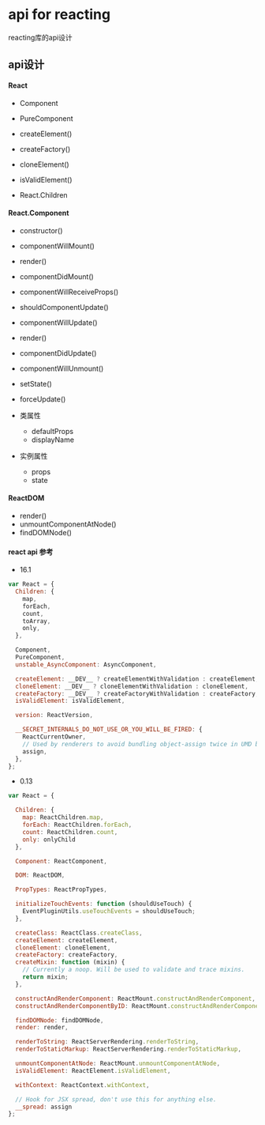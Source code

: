 # api for reacting
reacting库的api设计 

## api设计

#### React

- Component
- PureComponent

- createElement()
- createFactory()
- cloneElement()
- isValidElement()
- React.Children

#### React.Component

- constructor()
- componentWillMount()
- render()
- componentDidMount()
  
- componentWillReceiveProps()
- shouldComponentUpdate()
- componentWillUpdate()
- render()
- componentDidUpdate()
  
- componentWillUnmount()
  
- setState()
- forceUpdate()
  
- 类属性
    - defaultProps
    - displayName
- 实例属性
    - props
    - state

#### ReactDOM

- render()
- unmountComponentAtNode()
- findDOMNode()


#### react api 参考

- 16.1

```js
var React = {
  Children: {
    map,
    forEach,
    count,
    toArray,
    only,
  },

  Component,
  PureComponent,
  unstable_AsyncComponent: AsyncComponent,

  createElement: __DEV__ ? createElementWithValidation : createElement,
  cloneElement: __DEV__ ? cloneElementWithValidation : cloneElement,
  createFactory: __DEV__ ? createFactoryWithValidation : createFactory,
  isValidElement: isValidElement,

  version: ReactVersion,

  __SECRET_INTERNALS_DO_NOT_USE_OR_YOU_WILL_BE_FIRED: {
    ReactCurrentOwner,
    // Used by renderers to avoid bundling object-assign twice in UMD bundles:
    assign,
  },
};
```

- 0.13

```js
var React = {

  Children: {
    map: ReactChildren.map,
    forEach: ReactChildren.forEach,
    count: ReactChildren.count,
    only: onlyChild
  },

  Component: ReactComponent,

  DOM: ReactDOM,

  PropTypes: ReactPropTypes,

  initializeTouchEvents: function (shouldUseTouch) {
    EventPluginUtils.useTouchEvents = shouldUseTouch;
  },

  createClass: ReactClass.createClass,
  createElement: createElement,
  cloneElement: cloneElement,
  createFactory: createFactory,
  createMixin: function (mixin) {
    // Currently a noop. Will be used to validate and trace mixins.
    return mixin;
  },

  constructAndRenderComponent: ReactMount.constructAndRenderComponent,
  constructAndRenderComponentByID: ReactMount.constructAndRenderComponentByID,

  findDOMNode: findDOMNode,
  render: render,

  renderToString: ReactServerRendering.renderToString,
  renderToStaticMarkup: ReactServerRendering.renderToStaticMarkup,

  unmountComponentAtNode: ReactMount.unmountComponentAtNode,
  isValidElement: ReactElement.isValidElement,

  withContext: ReactContext.withContext,

  // Hook for JSX spread, don't use this for anything else.
  __spread: assign
};
```
